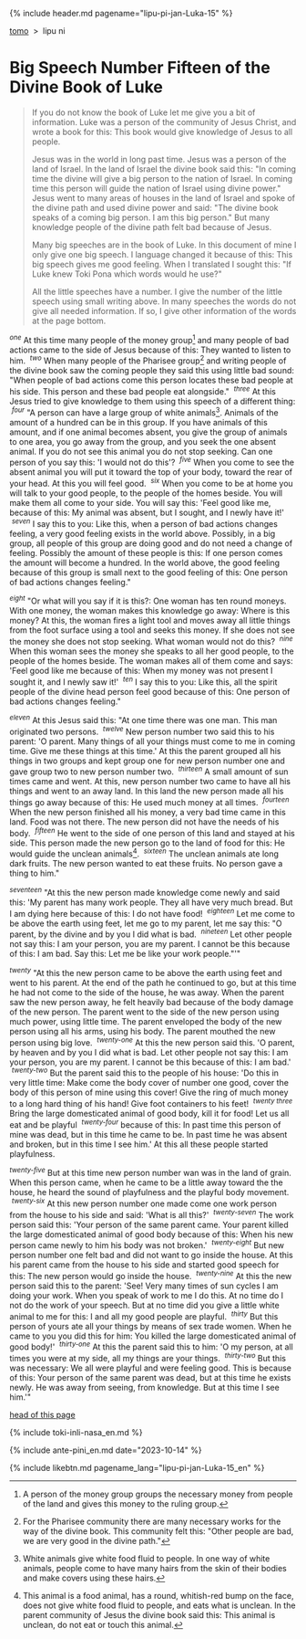 {% include header.md pagename="lipu-pi-jan-Luka-15" %}



<a name="lawa"></a><span class="en">[tomo](https://joelthomastr.github.io/tokipona/README_en)&nbsp;&nbsp;>&nbsp;&nbsp;lipu ni</span>

# <span class="en">Big Speech Number Fifteen of the Divine Book of Luke</span>

> <span class="en">If you do not know the book of Luke let me give you a bit of information. Luke was a person of the community of Jesus Christ, and wrote a book for this: This book would give knowledge of Jesus to all people.</span>
>
>
> <span class="en">Jesus was in the world in long past time. Jesus was a person of the land of Israel. In the land of Israel the divine book said this: "In coming time the divine will give a big person to the nation of Israel. In coming time this person will guide the nation of Israel using divine power." Jesus went to many areas of houses in the land of Israel and spoke of the divine path and used divine power and said: "The divine book speaks of a coming big person. I am this big person." But many knowledge people of the divine path felt bad because of Jesus.</span>
>
> <span class="en">Many big speeches are in the book of Luke. In this document of mine I only give one big speech. I language changed it because of this: This big speech gives me good feeling. When I translated I sought this: "If Luke knew Toki Pona which words would he use?"</span>
>
> <span class="en">All the little speeches have a number. I give the number of the little speech using small writing above. In many speeches the words do not give all needed information. If so, I give other information of the words at the page bottom.</span>

<span class="en"><sup>_one_</sup> At this time many people of the money group[^1] and many people of bad actions came to the side of Jesus because of this: They wanted to listen to him. &nbsp;<sup>_two_</sup> When many people of the Pharisee group[^2] and writing people of the divine book saw the coming people they said this using little bad sound: "When people of bad actions come this person locates these bad people at his side. This person and these bad people eat alongside." &nbsp;<sup>_three_</sup> At this Jesus tried to give knowledge to them using this speech of a different thing: &nbsp;<sup>_four_</sup> "A person can have a large group of white animals[^3]. Animals of the amount of a hundred can be in this group. If you have animals of this amount, and if one animal becomes absent, you give the group of animals to one area, you go away from the group, and you seek the one absent animal. If you do not see this animal you do not stop seeking. Can one person of  you say this: 'I would not do this'? &nbsp;<sup>_five_</sup> When you come to see the absent animal you will put it toward the top of your body, toward the rear of your head. At this you will feel good. &nbsp;<sup>_six_</sup> When you come to be at home you will talk to your good people, to the people of the homes beside. You will make them all come to your side. You will say this: 'Feel good like me, because of this: My animal was absent, but I sought, and I newly have it!' &nbsp;<sup>_seven_</sup> I say this to you: Like this, when a person of bad actions changes feeling, a very good feeling exists in the world above. Possibly, in a big group, all people of this group are doing good and do not need a change of feeling. Possibly the amount of these people is this: If one person comes the amount will become a hundred. In the world above, the good feeling because of this group is small next to the good feeling of this: One person of bad actions changes feeling."</span>

<span class="en"><sup>_eight_</sup> "Or what will you say if it is this?: One woman has ten round moneys. With one money, the woman makes this knowledge go away: Where is this money? At this, the woman fires a light tool and moves away all little things from the foot surface using a tool and seeks this money. If she does not see the money she does not stop seeking. What woman would not do this? &nbsp;<sup>_nine_</sup> When this woman sees the money she speaks to all her good people, to the people of the homes beside. The woman makes all of them come and says: 'Feel good like me because of this: When my money was not present I sought it, and I newly saw it!' &nbsp;<sup>_ten_</sup> I say this to you: Like this, all the spirit people of the divine head person feel good because of this: One person of bad actions changes feeling."</span>

<span class="en"><sup>_eleven_</sup> At this Jesus said this: "At one time there was one man. This man originated two persons. &nbsp;<sup>_twelve_</sup> New person number two said this to his parent: 'O parent. Many things of all your things must come to me in coming time. Give me these things at this time.' At this the parent grouped all his things in two groups and kept group one for new person number one and gave group two to new person number two. &nbsp;<sup>_thirteen_</sup> A small amount of sun times came and went. At this, new person number two came to have all his things and went to an away land. In this land the new person made all his things go away because of this: He used much money at all times. &nbsp;<sup>_fourteen_</sup> When the new person finished all his money, a very bad time came in this land. Food was not there. The new person did not have the needs of his body. &nbsp;<sup>_fifteen_</sup> He went to the side of one person of this land and stayed at his side. This person made the new person go to the land of food for this: He would guide the unclean animals[^4]. &nbsp;<sup>_sixteen_</sup> The unclean animals ate long dark fruits. The new person wanted to eat these fruits. No person gave a thing to him."</span>

<span class="en"><sup>_seventeen_</sup> "At this the new person made knowledge come newly and said this: 'My parent has many work people. They all have very much bread. But I am dying here because of this: I do not have food! &nbsp;<sup>_eighteen_</sup> Let me come to be above the earth using feet, let me go to my parent, let me say this: "O parent, by the divine and by you I did what is bad. &nbsp;<sup>_nineteen_</sup> Let other people not say this: I am your person, you are my parent. I cannot be this because of this: I am bad. Say this: Let me be like your work people."'"</span>

<span class="en"><sup>_twenty_</sup> "At this the new person came to be above the earth using feet and went to his parent. At the end of the path he continued to go, but at this time he had not come to the side of the house, he was away. When the parent saw the new person away, he felt heavily bad because of the body damage of the new person. The parent went to the side of the new person using much power, using little time. The parent enveloped the body of the new person using all his arms, using his body. The parent mouthed the new person using big love. &nbsp;<sup>_twenty-one_</sup> At this the new person said this. 'O parent, by heaven and by you I did what is bad. Let other people not say this: I am your person, you are my parent. I cannot be this because of this: I am bad.' &nbsp;<sup>_twenty-two_</sup> But the parent said this to the people of his house: 'Do this in very little time: Make come the body cover of number one good, cover the body of this person of mine using this cover! Give the ring of much money to a long hard thing of his hand! Give foot containers to his feet! &nbsp;<sup>_twenty three_</sup> Bring the large domesticated animal of good body, kill it for food! Let us all eat and be playful &nbsp;<sup>_twenty-four_</sup> because of this: In past time this person of mine was dead, but in this time he came to be. In past time he was absent and broken, but in this time I see him.' At this all these people started playfulness.</span>

<span class="en"><sup>_twenty-five_</sup> But at this time new person number wan was in the land of grain. When this person came, when he came to be a little away toward the the house, he heard the sound of playfulness and the playful body movement. &nbsp;<sup>_twenty-six_</sup> At this new person number one made come one work person from the house to his side and said: 'What is all this?' &nbsp;<sup>_twenty-seven_</sup> The work person said this: 'Your person of the same parent came. Your parent killed the large domesticated animal of good body because of this: When his new person came newly to him his body was not broken.' &nbsp;<sup>_twenty-eight_</sup> But new person number one felt bad and did not want to go inside the house. At this his parent came from the house to his side and started good speech for this: The new person would go inside the house. &nbsp;<sup>_twenty-nine_</sup> At this the new person said this to the parent: 'See! Very many times of sun cycles I am doing your work. When you speak of work to me I do this. At no time do I not do the work of your speech. But at no time did you give a little white animal to me for this: I and all my good people are playful. &nbsp;<sup>_thirty_</sup> But this person of yours ate all your things by means of sex trade women. When he came to you you did this for him: You killed the large domesticated animal of good body!' &nbsp;<sup>_thirty-one_</sup> At this the parent said this to him: 'O my person, at all times you were at my side, all my things are your things. &nbsp;<sup>_thirty-two_</sup> But this was necessary: We all were playful and were feeling good. This is because of this: Your person of the same parent was dead, but at this time he exists newly. He was away from seeing, from knowledge. But at this time I see him.'"</span>

[^1]: <span class="en"> A person of the money group groups the necessary money from people of the land and gives this money to the ruling group.</span>
[^2]: <span class="en"> For the Pharisee community there are many necessary works for the way of the divine book. This community felt this: "Other people are bad, we are very good in the divine path."</span>
[^3]: White animals give white food fluid to people. In one way of white animals, people come to have many hairs from the skin of their bodies and make covers using these hairs.
[^4]: <span class="en"> This animal is a food animal, has a round, whitish-red bump on the face, does not give white food fluid to people, and eats what is unclean. In the parent community of Jesus the divine book said this: This animal is unclean, do not eat or touch this animal.</span>

<span class="en">[head of this page](#lawa)</span>

{% include toki-inli-nasa_en.md %}

{% include ante-pini_en.md date="2023-10-14" %}

{% include likebtn.md pagename_lang="lipu-pi-jan-Luka-15_en" %}
